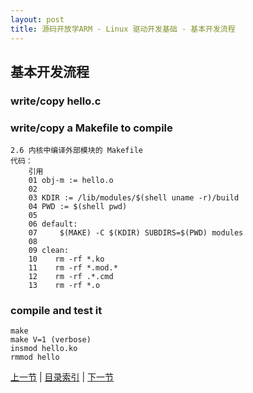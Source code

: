 ```yaml
---
layout: post
title: 源码开放学ARM - Linux 驱动开发基础 - 基本开发流程
---
```


## 基本开发流程

### write/copy hello.c

### write/copy a Makefile to compile
	2.6 内核中编译外部模块的 Makefile	
	代码：	
	    引用
	    01 obj-m := hello.o
	    02
	    03 KDIR := /lib/modules/$(shell uname -r)/build
	    04 PWD := $(shell pwd)
	    05
	    06 default:
	    07     $(MAKE) -C $(KDIR) SUBDIRS=$(PWD) modules
	    08
	    09 clean:
	    10    rm -rf *.ko
	    11    rm -rf *.mod.*
	    12    rm -rf .*.cmd
	    13    rm -rf *.o

### compile and test it
	make 
	make V=1 (verbose)
	insmod hello.ko
	rmmod hello
	 
[上一节](chp101-3.html)  |  [目录索引](../index.html)  |  [下一节](chp102-1.html)
